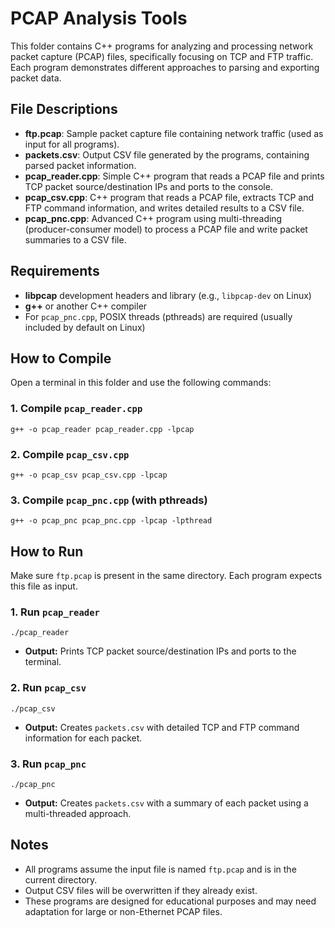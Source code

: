 # PCAP Analysis Tools

This folder contains C++ programs for analyzing and processing network packet capture (PCAP) files, specifically focusing on TCP and FTP traffic. Each program demonstrates different approaches to parsing and exporting packet data.

## File Descriptions

- **ftp.pcap**: Sample packet capture file containing network traffic (used as input for all programs).
- **packets.csv**: Output CSV file generated by the programs, containing parsed packet information.
- **pcap_reader.cpp**: Simple C++ program that reads a PCAP file and prints TCP packet source/destination IPs and ports to the console.
- **pcap_csv.cpp**: C++ program that reads a PCAP file, extracts TCP and FTP command information, and writes detailed results to a CSV file.
- **pcap_pnc.cpp**: Advanced C++ program using multi-threading (producer-consumer model) to process a PCAP file and write packet summaries to a CSV file.

## Requirements

- **libpcap** development headers and library (e.g., `libpcap-dev` on Linux)
- **g++** or another C++ compiler
- For `pcap_pnc.cpp`, POSIX threads (pthreads) are required (usually included by default on Linux)

## How to Compile

Open a terminal in this folder and use the following commands:

### 1. Compile `pcap_reader.cpp`
```
g++ -o pcap_reader pcap_reader.cpp -lpcap
```

### 2. Compile `pcap_csv.cpp`
```
g++ -o pcap_csv pcap_csv.cpp -lpcap
```

### 3. Compile `pcap_pnc.cpp` (with pthreads)
```
g++ -o pcap_pnc pcap_pnc.cpp -lpcap -lpthread
```

## How to Run

Make sure `ftp.pcap` is present in the same directory. Each program expects this file as input.

### 1. Run `pcap_reader`
```
./pcap_reader
```
- **Output:** Prints TCP packet source/destination IPs and ports to the terminal.

### 2. Run `pcap_csv`
```
./pcap_csv
```
- **Output:** Creates `packets.csv` with detailed TCP and FTP command information for each packet.

### 3. Run `pcap_pnc`
```
./pcap_pnc
```
- **Output:** Creates `packets.csv` with a summary of each packet using a multi-threaded approach.

## Notes
- All programs assume the input file is named `ftp.pcap` and is in the current directory.
- Output CSV files will be overwritten if they already exist.
- These programs are designed for educational purposes and may need adaptation for large or non-Ethernet PCAP files. 
